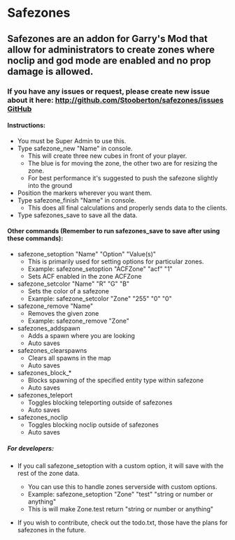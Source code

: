 # Safezones
## Safezones are an addon for Garry's Mod that allow for administrators to create zones where noclip and god mode are enabled and no prop damage is allowed.

### If you have any issues or request, please create new issue about it here: http://github.com/Stooberton/safezones/issues [GitHub](http://github.com/stooberton/issues)

#### Instructions:
* You must be Super Admin to use this.
* Type safezone_new "Name" in console.
	* This will create three new cubes in front of your player.
	* The blue is for moving the zone, the other two are for resizing the zone.
	* For best performance it's suggested to push the safezone slightly into the ground
* Position the markers wherever you want them.
* Type safezone_finish "Name" in console.
	* This does all final calculations and properly sends data to the clients.
* Type safezones_save to save all the data.


#### Other commands (**Remember to run safezones_save to save after using these commands**):
* safezone_setoption "Name" "Option" "Value(s)" 
	* This is primarily used for setting options for particular zones.
	* Example: safezone_setoption "ACFZone" "acf" "1"
	* Sets ACF enabled in the zone ACFZone
* safezone_setcolor "Name" "R" "G" "B"
	* Sets the color of a safezone
	* Example: safezone_setcolor "Zone" "255" "0" "0"
* safezone_remove "Name"
	* Removes the given zone
	* Example: safezone_remove "Zone"
* safezones_addspawn 
	* Adds a spawn where you are looking
	* Auto saves
* safezones_clearspawns 
	* Clears all spawns in the map
	* Auto saves
* safezones_block_*
	* Blocks spawning of the specified entity type within safezone
	* Auto saves
* safezones_teleport
	* Toggles blocking teleporting outside of safezones
	* Auto saves
* safezones_noclip
	* Toggles blocking noclip outside of safezones
	* Auto saves

##### For developers: 
* If you call safezone_setoption with a custom option, it will save with the rest of the zone data.
	* You can use this to handle zones serverside with custom options.
	* Example: safezone_setoption "Zone" "test" "string or number or anything"
	* This is will make Zone.test return "string or number or anything"

* If you wish to contribute, check out the todo.txt, those have the plans for safezones in the future.
